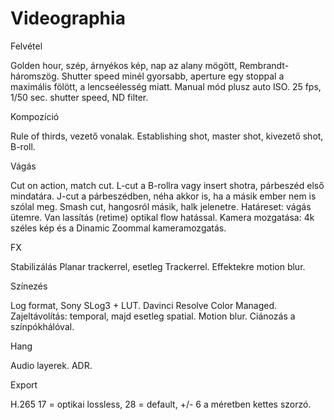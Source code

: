 # Videographia

Felvétel 

Golden hour, szép, árnyékos kép, nap az alany mögött, Rembrandt-háromszög.
Shutter speed minél gyorsabb, aperture egy stoppal a maximális fölött, a lencseélesség miatt.
Manual mód plusz auto ISO.
25 fps, 1/50 sec. shutter speed, ND filter.

Kompozíció

Rule of thirds, vezető vonalak.
Establishing shot, master shot, kivezető shot, B-roll.

Vágás

Cut on action, match cut.
L-cut a B-rollra vagy insert shotra, párbeszéd első mindatára.
J-cut a párbeszédben, néha akkor is, ha a másik ember nem is szólal meg.
Smash cut, hangosról másik, halk jelenetre. Határeset: vágás ütemre.
Van lassítás (retime) optikal flow hatással.
Kamera mozgatása: 4k széles kép és a Dinamic Zoommal kameramozgatás.

FX

Stabilizálás Planar trackerrel, esetleg Trackerrel.
Effektekre motion blur.

Színezés

Log format, Sony SLog3 + LUT.
Davinci Resolve Color Managed.
Zajeltávolítás: temporal, majd esetleg spatial.
Motion blur.
Ciánozás a színpókhálóval.

Hang

Audio layerek.
ADR.

Export

H.265 17 = optikai lossless, 28 = default, +/- 6 a méretben kettes szorzó.

